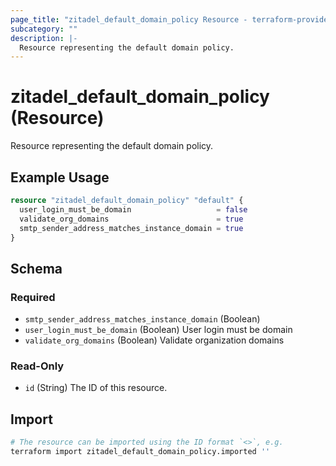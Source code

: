 ```yaml
---
page_title: "zitadel_default_domain_policy Resource - terraform-provider-zitadel"
subcategory: ""
description: |-
  Resource representing the default domain policy.
---
```


# zitadel_default_domain_policy (Resource)

Resource representing the default domain policy.

## Example Usage

```terraform
resource "zitadel_default_domain_policy" "default" {
  user_login_must_be_domain                   = false
  validate_org_domains                        = true
  smtp_sender_address_matches_instance_domain = true
}
```

<!-- schema generated by tfplugindocs -->
## Schema

### Required

- `smtp_sender_address_matches_instance_domain` (Boolean)
- `user_login_must_be_domain` (Boolean) User login must be domain
- `validate_org_domains` (Boolean) Validate organization domains

### Read-Only

- `id` (String) The ID of this resource.

## Import


```bash
# The resource can be imported using the ID format `<>`, e.g.
terraform import zitadel_default_domain_policy.imported ''
```
